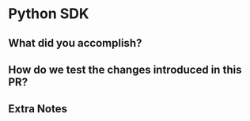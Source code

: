 # Python SDK

## What did you accomplish?

## How do we test the changes introduced in this PR?

## Extra Notes